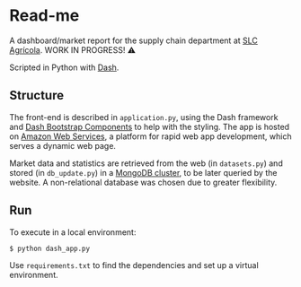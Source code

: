# Read-me

A dashboard/market report for the supply chain department at [SLC Agrícola](https://www.slcagricola.com.br/en/). WORK IN PROGRESS! :warning:

Scripted in Python with [Dash](https://dash.plot.ly/).

## Structure

The front-end is described in `application.py`, using the Dash framework and [Dash Bootstrap Components](https://dash-bootstrap-components.opensource.faculty.ai/) to help with the styling. The app is hosted on [Amazon Web Services](https://aws.amazon.com/pt/elasticbeanstalk/), a platform for rapid  web app development, which serves a dynamic web page.

Market data and statistics are retrieved from the web (in `datasets.py`) and stored (in `db_update.py`) in a [MongoDB cluster](https://cloud.mongodb.com/), to be later queried by the website. A non-relational database was chosen due to greater flexibility.

## Run

To execute in a local environment:

```
$ python dash_app.py
```

Use `requirements.txt` to find the dependencies and set up a virtual environment.